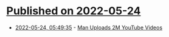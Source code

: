# [Published on 2022-05-24](index.md)

* [2022-05-24, 05:49:35](https://news.ycombinator.com/item?id=31488455) - [Man Uploads 2M YouTube Videos](https://thenewleafjournal.com/leaf/man-uploads-2000000-youtube-videos/)
